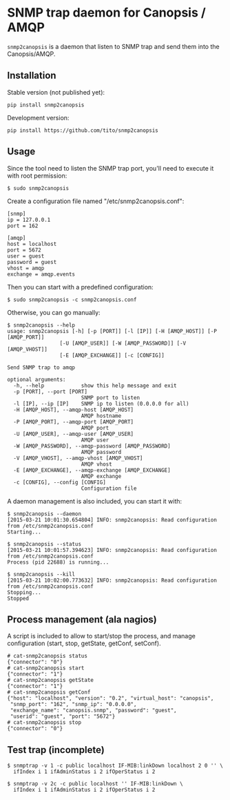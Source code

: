 # SNMP trap daemon for Canopsis / AMQP

`snmp2canopsis` is a daemon that listen to SNMP trap and send them into
the Canopsis/AMQP.


## Installation

Stable version (not published yet):

    pip install snmp2canopsis

Development version:

    pip install https://github.com/tito/snmp2canopsis


## Usage

Since the tool need to listen the SNMP trap port, you'll need to execute it
with root permission:

    $ sudo snmp2canopsis

Create a configuration file named "/etc/snmp2canopsis.conf":

    [snmp]
    ip = 127.0.0.1
    port = 162

    [amqp]
    host = localhost
    port = 5672
    user = guest
    password = guest
    vhost = amqp
    exchange = amqp.events

Then you can start with a predefined configuration:

    $ sudo snmp2canopsis -c snmp2canopsis.conf

Otherwise, you can go manually:

    $ snmp2canopsis --help
    usage: snmp2canopsis [-h] [-p [PORT]] [-l [IP]] [-H [AMQP_HOST]] [-P [AMQP_PORT]]
                     [-U [AMQP_USER]] [-W [AMQP_PASSWORD]] [-V [AMQP_VHOST]]
                     [-E [AMQP_EXCHANGE]] [-c [CONFIG]]

    Send SNMP trap to amqp

    optional arguments:
      -h, --help            show this help message and exit
      -p [PORT], --port [PORT]
                            SNMP port to listen
      -l [IP], --ip [IP]    SNMP ip to listen (0.0.0.0 for all)
      -H [AMQP_HOST], --amqp-host [AMQP_HOST]
                            AMQP hostname
      -P [AMQP_PORT], --amqp-port [AMQP_PORT]
                            AMQP port
      -U [AMQP_USER], --amqp-user [AMQP_USER]
                            AMQP user
      -W [AMQP_PASSWORD], --amqp-password [AMQP_PASSWORD]
                            AMQP password
      -V [AMQP_VHOST], --amqp-vhost [AMQP_VHOST]
                            AMQP vhost
      -E [AMQP_EXCHANGE], --amqp-exchange [AMQP_EXCHANGE]
                            AMQP exchange
      -c [CONFIG], --config [CONFIG]
                            Configuration file

A daemon management is also included, you can start it with:

    $ snmp2canopsis --daemon
    [2015-03-21 10:01:30.654804] INFO: snmp2canopsis: Read configuration from /etc/snmp2canopsis.conf
    Starting...

    $ snmp2canopsis --status
    [2015-03-21 10:01:57.394623] INFO: snmp2canopsis: Read configuration from /etc/snmp2canopsis.conf
    Process (pid 22688) is running...

    $ snmp2canopsis --kill
    [2015-03-21 10:02:00.773632] INFO: snmp2canopsis: Read configuration from /etc/snmp2canopsis.conf
    Stopping...
    Stopped


## Process management (ala nagios)

A script is included to allow to start/stop the process, and manage
configuration (start, stop, getState, getConf, setConf).

    # cat-snmp2canopsis status
    {"connector": "0"}
    # cat-snmp2canopsis start
    {"connector": "1"}
    # cat-snmp2canopsis getState
    {"connector": "1"}
    # cat-snmp2canopsis getConf
    {"host": "localhost", "version": "0.2", "virtual_host": "canopsis",
     "snmp_port": "162", "snmp_ip": "0.0.0.0",
     "exchange_name": "canopsis.snmp", "password": "guest",
     "userid": "guest", "port": "5672"}
    # cat-snmp2canopsis stop
    {"connector": "0"}


## Test trap (incomplete)

    $ snmptrap -v 1 -c public localhost IF-MIB:linkDown localhost 2 0 '' \
      ifIndex i 1 ifAdminStatus i 2 ifOperStatus i 2

    $ snmptrap -v 2c -c public localhost '' IF-MIB:linkDown \
      ifIndex i 1 ifAdminStatus i 2 ifOperStatus i 2
